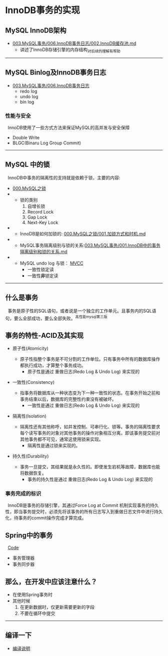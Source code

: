 # InnoDB事务的实现

## MySQL InnoDB架构
- [003.MySQL事务/006.InnoDB事务日志/002.InnoDB缓存池.md](../003.MySQL事务/006.InnoDB事务日志/002.InnoDB缓存池.md)
   + 讲述了InnoDB存储引擎的内存结构<sub>对后续的理解有帮助</sub>

---
## MySQL Binlog及InnoDB事务日志
- [003.MySQL事务/006.InnoDB事务日志](../003.MySQL事务/006.InnoDB事务日志)
    + redo log 
    + undo log 
    + bin log

### 性能与安全
&nbsp;&nbsp;InnoDB使用了一些方式方法来保证MySQL的高并发与安全保障
- Double Write
- BLGC(Binaru Log Group Commit)

---
## MySQL 中的锁
&nbsp;&nbsp;InnoDB中事务的隔离性的支持就是依赖于锁，主要的内容:
+ [000.MySQL之锁](../000.MySQL之锁)
+ - 锁的类别
     1. 自增长锁
     2. Record Lock
     3. Gap Lock
     4. Next-Key Lock
+ - InnoDB是如何加锁的: [000.MySQL之锁/001.加锁方式和时机.md](../000.MySQL之锁/001.加锁方式和时机.md)
+ - MySQL事务隔离级别与锁的关系:[003.MySQL事务/001.InnoDB中的事务隔离级别和锁的关系.md](../003.MySQL事务/001.InnoDB中的事务隔离级别和锁的关系.md)
+ - MySQL undo log 与锁： [MVCC](../003.MySQL事务/002.InnoDB之多版本并发控制-MVCC.md)
     + 一致性锁定读
     + 一致性**非**锁定读
---
## 什么是事务
&nbsp;&nbsp;事务是原子性的SQL语句，或者说是一个独立的工作单元。且事务内的SQL语句，要么全部成功，要么全部失败。<sup>高性能mysql第三版</sup>
## 事务的特性-ACID及其实现
+ 原子性(Atomicity)
   - 原子性指整个事务是不可分割的工作单位。只有事务中所有的数据库操作都执行成功，才算整个事务成功。
     - 原子性是通过 重做日志(Redo Log & Undo Log) 来实现的

+ 一致性(Consistency)
   - 指事务将数据库从一种状态变为下一种一致性的状态。在事务开始之前和事务结束以后，数据库的完整性约束没有被破坏。
      - 一致性是通过 重做日志(Redo Log & Undo Log) 来实现的

+ 隔离性(Isolation)
   - 隔离性还有其他称呼，如并发控制、可串行化、锁等。事务的隔离性要求每个读写事务的对象对其他事务的操作对象相互分离，即该事务提交前对其他事务都不可见，通常这使用锁来实现。                                                            
     - 隔离性是通过锁来实现的。

+ 持久性(Durability)
   - 事务一旦提交，其结果就是永久性的。即使发生宕机等故障，数据库也能将数据恢复。
     - 事务的持久性是通过 重做日志(Redo Log & Undo Log) 来实现的

### 事务完成的标识
&nbsp;&nbsp;InnoDB是事务的存储引擎，其通过Force Log at Commit 机制实现事务的持久性，即当事务提交时，必须先将该事务的所有日志写入到重做日志文件中进行持久化，待事务的commit操作完成才算完成。

## Spring中的事务
&nbsp;&nbsp;[Code](https://gitee.com/WeiLU/spring-framework/tree/master/000.Spring-FrameWork/000.Spring-Framework-v5.0.6.release)
- 事务管理器
- 事务同步器

## 那么，在开发中应该注意什么？
+ 在使用Spring事务时
+ 其他时候
  1. 在更新数据时，仅更新需要更新的字段
  2. 不要在循环中提交

---
## 编译一下
- [编译说明](../001.SOURCE_CODE)
